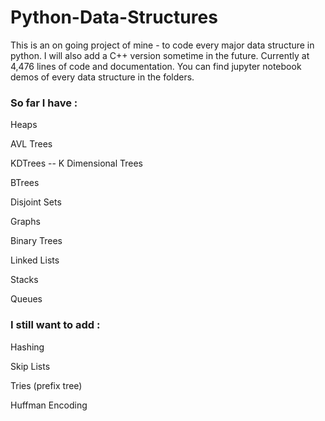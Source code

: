 # Python-Data-Structures
This is an on going project of mine - to code every major data structure in python. I will also add a C++ version sometime in the future. Currently at 4,476 lines of code and documentation. You can find jupyter notebook demos of every data structure in the folders.

### So far I have :

Heaps

AVL Trees

KDTrees -- K Dimensional Trees

BTrees

Disjoint Sets

Graphs

Binary Trees

Linked Lists

Stacks

Queues

### I still want to add :

Hashing

Skip Lists

Tries (prefix tree)

Huffman Encoding
